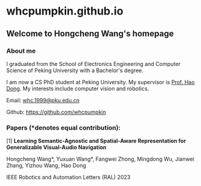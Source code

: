 # whcpumpkin.github.io
## Welcome to Hongcheng Wang's homepage
### About me
I graduated from the School of Electronics Engineering and Computer Science of Peking University with a Bachelor's degree.

I am now a CS PhD student at Peking University. My supervisor is [Prof. Hao Dong](http://zsdonghao.github.io/).
My interests include computer vision and robotics.

Email: whc.1999@pku.edu.cn

Github: https://github.com/whcpumpkin


### Papers (*denotes equal contribution):

[1] **Learning Semantic-Agnostic and Spatial-Aware Representation for Generalizable Visual-Audio Navigation**

Hongcheng Wang\*, Yuxuan Wang\*, Fangwei Zhong, Mingdong Wu, Jianwei Zhang, Yizhou Wang, Hao Dong

IEEE Robotics and Automation Letters (RAL) 2023

